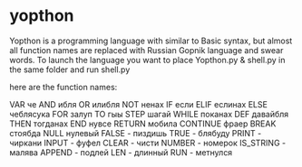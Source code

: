 # yopthon
Yopthon is a programming language with similar to Basic syntax, but almost all function names are replaced with Russian Gopnik language and swear words.
To launch the language you want to place Yopthon.py & shell.py in the same folder and run shell.py

here are the function names:

VAR че
AND ибля
OR илибля
NOT ненах
IF если
ELIF еслинах
ELSE чеблясука
FOR залуп
TO гыы
STEP шагай
WHILE поканах
DEF давайбля
THEN тогданах
END нувсе
RETURN мобила
CONTINUE фраер
BREAK стоябда
NULL нулевый
FALSE - пиздишь
TRUE - блябуду
PRINT - чиркани
INPUT - фуфел
CLEAR - чисти
NUMBER - номерок
IS_STRING - малява
APPEND - подлей
LEN - длинный
RUN - метнулся
